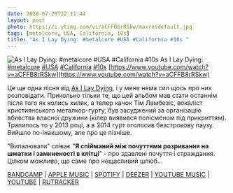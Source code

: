 ```yaml
---
date: 2020-07-29T22:11:44
layout: post
photo: https://i.ytimg.com/vi/aCFFB8rRSkw/maxresdefault.jpg
tags: [metalcore, USA, California, 10s]
title: "As I Lay Dying: #metalcore #USA #California #10s "
---
```

![As I Lay Dying: #metalcore #USA #California #10s ](https://i.ytimg.com/vi/aCFFB8rRSkw/maxresdefault.jpg)
As I Lay Dying: [#metalcore](/tags/#metalcore) [#USA](/tags/#USA) [#California](/tags/#California) [#10s](/tags/#10s) [https://www.youtube.com/watch?v=aCFFB8rRSkw](https://www.youtube.com/watch?v=aCFFB8rRSkw)

Це ще одна пісня від [As I Lay Dying](/2020-04-20-as-i-lay-dying--metalcore-usa-california-10s-), і у мене нема сил щось про них розповідати. Прикольно тільки те, що цей альбом мав стати останнім після того як колись хиляк, а тепер качок Тім Ламбезіс, вокаліст християнського металкор-гурту, був засуджений за організацію вбивства власної дружини (кілер виявився полісменом під прикриттям). Трапилось то у 2013 році, а в 2014 гурт оголосив безстрокову паузу. Вийшло по-інакшому, але про це пізніше.

&quot;Випалювати&quot; співає &quot;__Я спійманий між почуттями розривання на шматки і замкненості в клітці__&quot; - про здавлені почуття і страждання. Цілком можливо, що саме про нещасливий шлюб...

[BANDCAMP](https://asilaydying.bandcamp.com/album/awakened) \| [APPLE MUSIC](https://music.apple.com/tr/album/awakened/551761012) \| [SPOTIFY](https://open.spotify.com/album/4rZ7e2c5r2B1SK9fpKSDAZ) \| [DEEZER](https://www.deezer.com/ru/album/7175400?app_id=100023) \| [YOUTUBE MUSIC](https://music.youtube.com/playlist?list=OLAK5uy_mXuxyl25q6nKGVPkZPEr-rA3BCRepB4ec) \| [YOUTUBE](https://www.youtube.com/playlist?list=OLAK5uy_mWfsEKFc-dvJMXjLdLpQ6eIoXwcsem3sw) \| [RUTRACKER](https://rutracker.org/forum/viewtopic.php?t=4214731)
